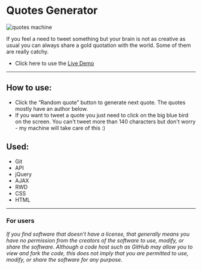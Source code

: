 <h1>Quotes Generator</h1>

![quotes machine](https://user-images.githubusercontent.com/28759821/29354299-6ac57608-826d-11e7-92e7-3deec0f20bd8.jpg)


<p>If you feel a need to tweet something but your brain is not as creative as usual you can always share a gold quotation with the world. Some of them are really catchy.</p>
<ul>
  <li>Click here to use the <a href="https://radoslawperczynski.github.io/-exercise-Random_Quotes_Generator/" target="_blank"> Live Demo </a></li>
</ul>
<hr>

<h2>How to use: </h2>
<ul>
  <li>Click the “Random quote” button to generate next quote. The quotes mostly have an author below. </li>
  <li>If you want to tweet a quote you just need to click on the big blue bird on the screen. You can't tweet more than 140 characters but don't worry - my machine will take care of this :) </li>
</ul>

<h2>Used:</h2>
<ul>
  <li>Git</li>
  <li>API</li>
  <li>jQuery</li>
  <li>AJAX</li>
  <li>RWD</li>
  <li>CSS</li>
  <li>HTML</li>
</ul>

<hr>

<h3>For users</h3>
<i>If you find software that doesn’t have a license, that generally means you have no permission from the creators of the software to use, modify, or share the software. Although a code host such as GitHub may allow you to view and fork the code, this does not imply that you are permitted to use, modify, or share the software for any purpose.</i>
